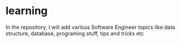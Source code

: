 # learning
In the repository, I will add various Software Engineer topics like data structure, database, programing stuff, tips and tricks etc
